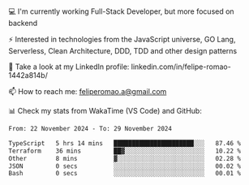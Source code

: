 💻 I'm currently working Full-Stack Developer, but more focused on backend

⚡ Interested in technologies from the JavaScript universe, GO Lang, Serverless, Clean Architecture, DDD, TDD and other design patterns

👥 Take a look at my LinkedIn profile: linkedin.com/in/felipe-romao-1442a814b/

📫 How to reach me: feliperomao.a@gmail.com

📊 Check my stats from WakaTime (VS Code) and GitHub:

<!--START_SECTION:waka-->

```txt
From: 22 November 2024 - To: 29 November 2024

TypeScript   5 hrs 14 mins   ██████████████████████░░░   87.46 %
Terraform    36 mins         ██▓░░░░░░░░░░░░░░░░░░░░░░   10.22 %
Other        8 mins          ▓░░░░░░░░░░░░░░░░░░░░░░░░   02.28 %
JSON         0 secs          ░░░░░░░░░░░░░░░░░░░░░░░░░   00.02 %
Bash         0 secs          ░░░░░░░░░░░░░░░░░░░░░░░░░   00.01 %
```

<!--END_SECTION:waka-->
